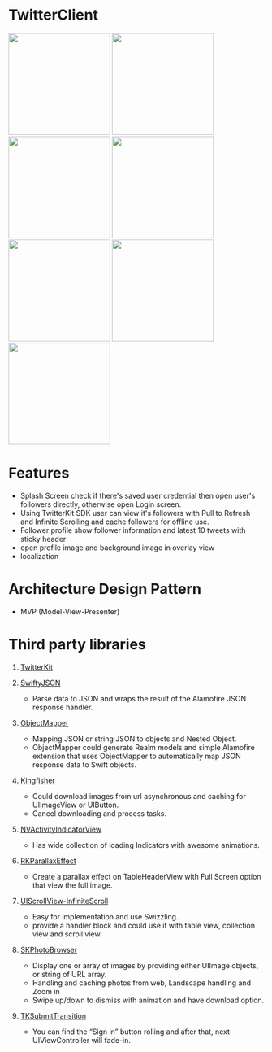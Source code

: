 # TwitterClient

<img src="https://user-images.githubusercontent.com/19505152/29786496-a8398cbe-8c2b-11e7-8680-e28d5b976ba2.png" width="200"> <img src="https://user-images.githubusercontent.com/19505152/29786493-a806c91e-8c2b-11e7-8e8a-ea15f5de0602.png" width="200"> <img src="https://user-images.githubusercontent.com/19505152/29786492-a802a776-8c2b-11e7-8e64-9143a0284327.png" width="200"> <img src="https://user-images.githubusercontent.com/19505152/29786494-a82106b2-8c2b-11e7-9371-227474337c67.png" width="200"> <img src="https://user-images.githubusercontent.com/19505152/29786500-a95a8904-8c2b-11e7-8226-06cc5737967d.png" width="200"> <img src="https://user-images.githubusercontent.com/19505152/29786495-a822f242-8c2b-11e7-8f2e-3a78dcca429f.png" width="200"> <img src="https://user-images.githubusercontent.com/19505152/29786498-a8677dfe-8c2b-11e7-9ad3-3e0d9c32da6d.png" width="200">


# Features
- Splash Screen check if there's saved user credential then open user's followers directly, otherwise open Login screen.
- Using TwitterKit SDK user can view it's followers with Pull to Refresh and Infinite Scrolling and cache followers for offline use.
- Follower profile show follower information and latest 10 tweets with sticky header
- open profile image and background image in overlay view
- localization

# Architecture Design Pattern
- MVP (Model-View-Presenter)

# Third party libraries
1. [TwitterKit](https://dev.twitter.com/twitterkit/ios/overview)
2. [SwiftyJSON](https://github.com/SwiftyJSON/SwiftyJSON)
   - Parse data to JSON and wraps the result of the Alamofire JSON response handler.
   
3. [ObjectMapper](https://github.com/Hearst-DD/ObjectMapper)
   - Mapping JSON or string JSON to objects and Nested Object.
   - ObjectMapper could generate Realm models and simple Alamofire extension that uses ObjectMapper to automatically map JSON response     data to Swift objects.
   
4. [Kingfisher](https://github.com/onevcat/Kingfisher)
   - Could download images from url asynchronous and caching for UIImageView or UIButton.
   - Cancel downloading and process tasks.

5. [NVActivityIndicatorView](https://github.com/ninjaprox/NVActivityIndicatorView)
   - Has wide collection of loading Indicators with awesome animations.
   
6. [RKParallaxEffect](https://github.com/RahulKatariya/RKParallaxEffect)
   - Create a parallax effect on TableHeaderView with Full Screen option that view the full image.

7. [UIScrollView-InfiniteScroll](https://github.com/pronebird/UIScrollView-InfiniteScroll)
   - Easy for implementation and use Swizzling.
   - provide a handler block and could use it with table view, collection view and scroll view.

8. [SKPhotoBrowser](https://github.com/suzuki-0000/SKPhotoBrowser)
   - Display one or array of images by providing either UIImage objects, or string of URL array.
   - Handling and caching photos from web, Landscape handling and Zoom in
   - Swipe up/down to dismiss with animation and have download option.
   
9. [TKSubmitTransition](https://github.com/entotsu/TKSubmitTransition)
   - You can find the “Sign in” button rolling and after that, next UIViewController will fade-in.

